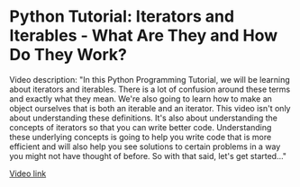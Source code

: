 # Python Tutorial: Iterators and Iterables - What Are They and How Do They Work?

Video description: "In this Python Programming Tutorial, we will be learning about iterators and iterables. There is a lot of confusion around these terms and exactly what they mean. We're also going to learn how to make an object ourselves that is both an iterable and an iterator. This video isn't only about understanding these definitions. It's also about understanding the concepts of iterators so that you can write better code. Understanding these underlying concepts is going to help you write code that is more efficient and will also help you see solutions to certain problems in a way you might not have thought of before. So with that said, let's get started..."

[Video link](https://www.youtube.com/watch?v=jTYiNjvnHZY)